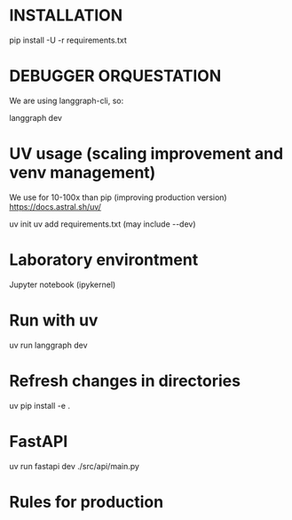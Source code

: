 # INSTALLATION

pip install -U -r requirements.txt

# DEBUGGER ORQUESTATION

We are using langgraph-cli, so:

langgraph dev

# UV usage (scaling improvement and venv management)

We use for 10-100x than pip (improving production version)
https://docs.astral.sh/uv/

uv init
uv add requirements.txt (may include --dev)

# Laboratory environtment

Jupyter notebook (ipykernel)

# Run with uv

uv run langgraph dev

# Refresh changes in directories

uv pip install -e .


# FastAPI

uv run fastapi dev ./src/api/main.py

# Rules for production

